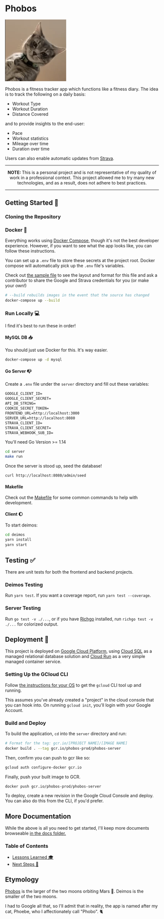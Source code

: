 # Phobos

<img src="./docs/phobos.png" alt="phoebe" width="200" />

Phobos is a fitness tracker app which functions like a fitness diary. The idea is to track the following on a daily basis:

- Workout Type
- Workout Duration
- Distance Covered

and to provide insights to the end-user:

- Pace
- Workout statistics
- Mileage over time
- Duration over time

Users can also enable automatic updates from [Strava](http://strava.com).

---

<div align=center><b>NOTE: </b>This is a personal project and is not representative of my quality of work in a professional context. This project allowed me to try many new technologies, and as a result, does not adhere to best practices.</div>

---

## Getting Started :rocket:

### Cloning the Repository

### Docker :whale:

Everything works using [Docker Compose](https://docs.docker.com/compose/), though it's not the best developer experience. However, if you want to see what the app looks like, you can follow these instructions.

You can set up a `.env` file to store these secrets at the project root. Docker compose will automatically pick up the `.env` file's variables.

Check out [the sample file](./.env.sample) to see the layout and format for this file and ask a contributor to share the Google and Strava credentials for you (or make your own!)

```sh
# --build rebuilds images in the event that the source has changed
docker-compose up --build
```

### Run Locally :computer:

I find it's best to run these in order!

#### MySQL DB :inbox_tray:

You should just use Docker for this. It's way easier.

```sh
docker-compose up -d mysql
```

#### Go Server :mailbox_with_no_mail:

Create a `.env` file under the `server` directory and fill out these variables:

```
GOOGLE_CLIENT_ID=
GOOGLE_CLIENT_SECRET=
API_DB_STRING=
COOKIE_SECRET_TOKEN=
FRONTEND_URL=http://localhost:3000
SERVER_URL=http://localhost:8080
STRAVA_CLIENT_ID=
STRAVA_CLIENT_SECRET=
STRAVA_WEBHOOK_SUB_ID=
```

You'll need Go Version >= 1.14

```sh
cd server
make run
```

Once the server is stood up, seed the database!

```sh
curl http://localhost:8080/admin/seed
```

#### Makefile

Check out the [Makefile](./server/makefile) for some common commands to help with development.

#### Client :moon:

To start deimos:

```sh
cd deimos
yarn install
yarn start
```

## Testing :white_check_mark:

There are unit tests for both the frontend and backend projects.

### Deimos Testing

Run `yarn test`. If you want a coverage report, run `yarn test --coverage`.

### Server Testing

Run `go test -v ./...`, or if you have [Richgo](https://github.com/kyoh86/richgo) installed, run `richgo test -v ./...` for colorized output.

## Deployment :rocket:

This project is deployed on [Google Cloud Platform](https://cloud.google.com/), using [Cloud SQL](https://cloud.google.com/sql/) as a managed relational database solution and [Cloud Run](https://cloud.google.com/run) as a very simple managed container service.

### Setting Up the GCloud CLI

Follow [the instructions for your OS](https://cloud.google.com/sdk/docs/quickstart-macos) to get the `gcloud` CLI tool up and running.

This assumes you've already created a "project" in the cloud console that you can hook into. On running `gcloud init`, you'll login with your Google Account.

### Build and Deploy

To build the application, `cd` into the `server` directory and run:

```sh
# Format for the tag: gcr.io/[PROJECT NAME]/[IMAGE NAME]
docker build . --tag gcr.io/phobos-prod/phobos-server
```

Then, confirm you can push to gcr like so:

```sh
gcloud auth configure-docker gcr.io
```

Finally, push your built image to GCR.

```sh
docker push gcr.io/phobos-prod/phobos-server
```

To deploy, create a new revision in the Google Cloud Console and deploy. You can also do this from the CLI, if you'd prefer.

## More Documentation

While the above is all you need to get started, I'll keep more documents browseable [in the docs folder.](./docs)

### Table of Contents

- [Lessons Learned :mortar_board:](./docs/lessons.md)
- [Next Steps :footprints:](./docs/next.md)

## Etymology

[Phobos](<https://en.wikipedia.org/wiki/Phobos_(moon)>) is the larger of the two moons orbiting Mars :rocket:. Deimos is the smaller of the two moons.

I had to Google all that, so I'll admit that in reality, the app is named after my cat, Phoebe, who I affectionately call "Phobo". :cat2:
